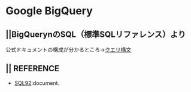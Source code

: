 # Google BigQuery
## ||BigQuerynのSQL（標準SQLリファレンス）より

公式ドキュメントの構成が分かるところ→[クエリ構文](https://cloud.google.com/bigquery/docs/reference/standard-sql/query-syntax?hl=ja)




## || REFERENCE
+ [SQL92](http://www.contrib.andrew.cmu.edu/~shadow/sql/sql1992.txt):document.


